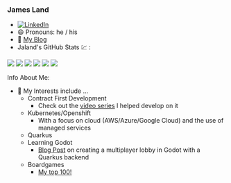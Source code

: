 ### James Land

- [![LinkedIn][linkedin-shield]][linkedin-url]
- 😄 Pronouns: he / his
- :scroll: [My Blog](https://jaland.github.io/)
- Jaland's GitHub Stats :chart: :

![](https://github-readme-stats.vercel.app/api?username=Jaland&show_icons=true&theme=github_dark_dimmed&show=reviews,discussions_started,discussions_answered,prs_merged,prs_merged_percentage)
![](https://github-profile-summary-cards.vercel.app/api/cards/profile-details?username=Jaland&theme=nord_dark)
![](https://github-profile-summary-cards.vercel.app/api/cards/repos-per-language?username=Jaland&theme=nord_dark)
![](https://github-profile-summary-cards.vercel.app/api/cards/most-commit-language?username=Jaland&theme=nord_dark)
![](https://github-profile-summary-cards.vercel.app/api/cards/stats?username=Jaland&theme=nord_dark)
![](https://github-profile-summary-cards.vercel.app/api/cards/productive-time?username=Jaland&theme=nord_dark)

Info About Me:

- 🔭 My Interests include ...
  - Contract First Development
    - Check out the [video series](https://appdev.consulting.redhat.com/tracks/contract-first/introduction-to-openapi-and-apicurio.html) I helped develop on it
  - Kubernetes/Openshift
    - With a focus on cloud (AWS/Azure/Google Cloud) and the use of managed services
  -  Quarkus
  - Learning Godot
    - [Blog Post](https://jaland.github.io/godot/2022/12/11/godot-quarkus-deployment.html) on creating a multiplayer lobby in Godot with a Quarkus backend
  - Boardgames
    - [My top 100!](https://jaland.github.io/fun/2023/01/02/top-100-boardgames-copy.html)
  

[linkedin-url]: https://www.linkedin.com/in/psehgaft/
[linkedin-shield]: https://img.shields.io/badge/-LinkedIn-black.svg?style=for-the-badge&logo=linkedin&colorB=555
